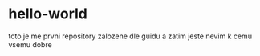 # hello-world
toto je me prvni repository zalozene dle guidu a zatim jeste nevim k cemu vsemu dobre
